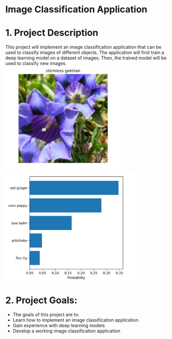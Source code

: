 # Image Classification Application

# 1. Project Description
This project will implement an image classification application that can be used to classify images of different objects. The application will first train a deep learning model on a dataset of images. Then, the trained model will be used to classify new images.
![](picture.png) ![](top5.png)
# 2. Project Goals:

* The goals of this project are to:
* Learn how to implement an image classification application
* Gain experience with deep learning models
* Develop a working image classification application
